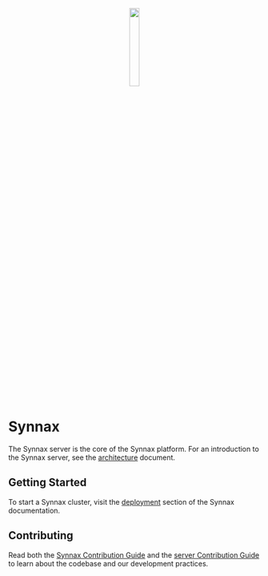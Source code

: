 <p align="center">
<a href="https://synnaxlabs.com/">
        <img src="../x/media/static/logo/icon-white-padded.png" width="20%"/>
</a>
</p>

# Synnax

The Synnax server is the core of the Synnax platform. For an introduction to the Synnax
server, see the [architecture](../docs/tech/architecture.md) document.

## Getting Started

To start a Synnax cluster, visit the
[deployment](https://docs.synnaxlabs.com/reference/cluster/quick-start) section of the
Synnax documentation.

## Contributing

Read both the [Synnax Contribution Guide](../docs/CONTRIBUTING.md) and the [server
Contribution Guide](CONTRIBUTING.md) to learn about the codebase and our development
practices.

